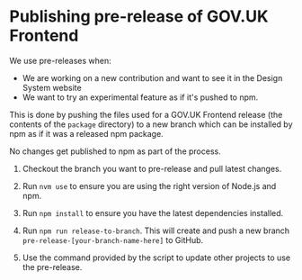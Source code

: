 # Publishing pre-release of GOV.UK Frontend

We use pre-releases when:
- We are working on a new contribution and want to see it in the Design System website
- We want to try an experimental feature as if it's pushed to npm.

This is done by pushing the files used for a GOV.UK Frontend release (the contents of the `package` directory) to a new branch which can be installed by npm as if it was a released npm package.

No changes get published to npm as part of the process.

1. Checkout the branch you want to pre-release and pull latest changes.

2. Run `nvm use` to ensure you are using the right version of Node.js and npm.

3. Run `npm install` to ensure you have the latest dependencies installed.

4. Run `npm run release-to-branch`. This will create and push a new branch `pre-release-[your-branch-name-here]` to GitHub.

5. Use the command provided by the script to update other projects to use the pre-release.
